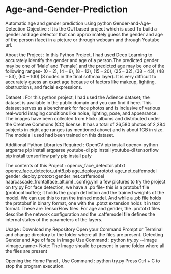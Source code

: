 # Age-and-Gender-Prediction
Automatic age and gender prediction using python
Gender-and-Age-Detection
Objective :
It is the GUI based project which is used To build a gender and age detector that can approximately guess the gender and age of the person (face) in a picture or through webcam and through Youtube url.


About the Project :
In this Python Project, I had used Deep Learning to accurately identify the gender and age of a person.The predicted gender may be one of ‘Male’ and ‘Female’, and the predicted age may be one of the following ranges- (0 – 2), (4 – 6), (8 – 12), (15 – 20), (25 – 32), (38 – 43), (48 – 53), (60 – 100) (8 nodes in the final softmax layer). It is very difficult to accurately guess an exact age because of factors like makeup, lighting, obstructions, and facial expressions.


Dataset :
For this python project, I had used the Adience dataset; the dataset is available in the public domain and you can find it here. This dataset serves as a benchmark for face photos and is inclusive of various real-world imaging conditions like noise, lighting, pose, and appearance. The images have been collected from Flickr albums and distributed under the Creative Commons (CC) license. It has a total of 26,580 photos of 2,284 subjects in eight age ranges (as mentioned above) and is about 1GB in size. The models I used had been trained on this dataset.


Additional Python Libraries Required :
OpenCV
   pip install opencv-python
argparse
   pip install argparse
youtube-dl
   pip install youtube-dl
tensorflow
   pip install tensorflow
pafy
   pip install pafy

The contents of this Project :
opencv_face_detector.pbtxt
opencv_face_detector_uint8.pb
age_deploy.prototxt
age_net.caffemodel
gender_deploy.prototxt
gender_net.caffemodel
haarcascade_frontalface_alt.xml
_config.yml
a few pictures to try the project on
try.py
For face detection, we have a .pb file- this is a protobuf file (protocol buffer); it holds the graph definition and the trained weights of the model. We can use this to run the trained model. And while a .pb file holds the protobuf in binary format, one with the .pbtxt extension holds it in text format. These are TensorFlow files. For age and gender, the .prototxt files describe the network configuration and the .caffemodel file defines the internal states of the parameters of the layers.


Usage :
Download my Repository
Open your Command Prompt or Terminal and change directory to the folder where all the files are present.
Detecting Gender and Age of face in Image Use Command :
  python try.py --image <image_name>
Note: The Image should be present in same folder where all the files are present

Opening the Home Panel , Use Command :
  python try.py
Press Ctrl + C to stop the program execution.

